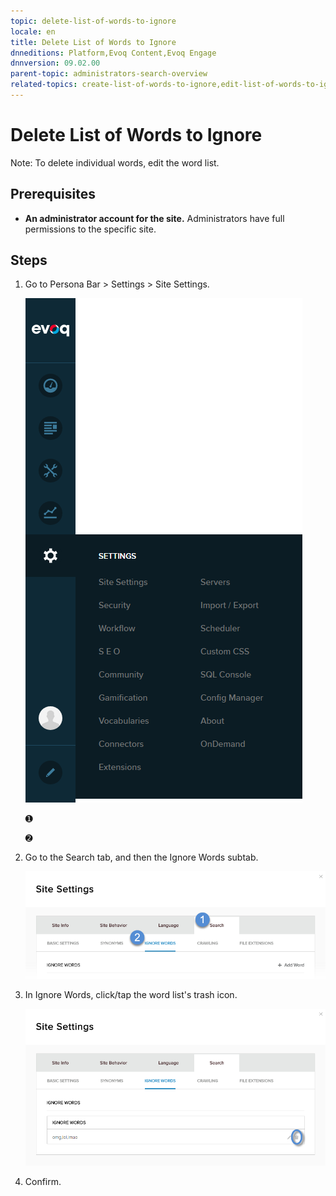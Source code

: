 ```yaml
---
topic: delete-list-of-words-to-ignore
locale: en
title: Delete List of Words to Ignore
dnneditions: Platform,Evoq Content,Evoq Engage
dnnversion: 09.02.00
parent-topic: administrators-search-overview
related-topics: create-list-of-words-to-ignore,edit-list-of-words-to-ignore
---
```


# Delete List of Words to Ignore

Note: To delete individual words, edit the word list.

## Prerequisites

*   **An administrator account for the site.** Administrators have full permissions to the specific site.

## Steps

1.  Go to Persona Bar \> Settings \> Site Settings.
    
    ![Persona Bar > Settings > Site Settings](img/scr-pbar-host-Settings-E91.png)
    
    ➊
    
    ➋
    
2.  Go to the Search tab, and then the Ignore Words subtab.
    
    ![Search > Ignore Words](img/scr-pbtabs-all-Settings-SiteSettings-Search-IgnoreWords-E90.png)
    
3.  In Ignore Words, click/tap the word list's trash icon.
    
      
    
    ![](img/scr-SiteSettings-Search-IgnoreWords-delete-icon-E90.png)
    
      
    
4.  Confirm.